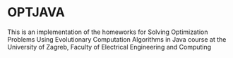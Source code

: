 # OPTJAVA
This is an implementation of the homeworks for Solving Optimization Problems Using Evolutionary Computation Algorithms in Java course
at the University of Zagreb, Faculty of Electrical Engineering and Computing
